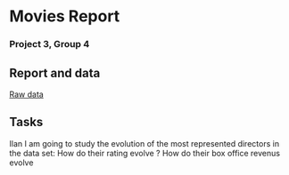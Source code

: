 # Movies Report
### Project 3, Group 4



## Report and data

[Raw data](https://www.kaggle.com/danielgrijalvas/movies)


## Tasks

Ilan
I am going to study the evolution of the most represented directors in the data set:
How do their rating evolve ?
How do their box office revenus evolve
